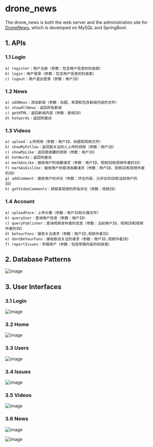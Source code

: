 # drone_news
The drone_news is both the web server and the administration site for [DroneNews](https://github.com/Super262/DroneNews), which is developed on MySQL and SpringBoot.

## 1. APIs

### 1.1 Login

```
a) register：用户注册（参数：包含用户信息的封装类）
b) login：用户登录（参数：包含用户信息的封装类）
c) logout：用户退出登录（参数：用户ID）
```  

### 1.2 News

```
a) addNews：添加新闻（参数：标题、来源和包含新闻内容的文件）
b) showAllNews：返回所有新闻
c) getHTML：返回新闻内容（参数：新闻ID）
d) hotwords：返回热搜词
```  

### 1.3 Videos
```
a) upload：上传视频（参数：用户ID、标题和视频文件）
b) showMyFollow：返回我关注的人上传的视频（参数：用户ID）
c) showMyLike：返回我收藏的视频（参数：用户ID）
d) hotWords：返回热搜词
e) markAsLike：接收用户的收藏请求（参数：用户ID、视频ID和视频作者的ID）
f) markAsDislike：接收用户的取消收藏请求（参数：用户ID、视频ID和视频作者
的ID）
g) addComment：接收用户的评论（参数：评论内容、父评论的ID和当前用户的
ID）
h) getVideoComments：获取某视频的所有评论（参数：视频ID）
```  

### 1.4 Account
```
a) uploadFace：上传头像（参数：用户ID和头像文件）
b) queryUser：查询用户信息（参数：用户ID）
c) queryPublisher：查询视频发布者的信息（参数：当前用户ID、视频ID和视频
作者的ID）
d) beYourFans：接收关注请求（参数：用户ID,视频作者ID）
e) dontBeYourFans：接收取消关注的请求（参数：用户ID,视频作者ID）
f) reportIssues：举报用户（参数：包括举报内容的封装类）
```

## 2. Database Patterns
![image](https://github.com/Super262/DroneNews/blob/master/screenshots/pic00014.png)  

## 3. User Interfaces

### 3.1 Login

![image](https://github.com/Super262/DroneNews/blob/master/screenshots/pic00028.png)

### 3.2 Home

![image](https://github.com/Super262/DroneNews/blob/master/screenshots/pic00029.png)

### 3.3 Users

![image](https://github.com/Super262/DroneNews/blob/master/screenshots/pic00030.png)

### 3.4 Issues

![image](https://github.com/Super262/DroneNews/blob/master/screenshots/pic00031.png)

### 3.5 Videos

![image](https://github.com/Super262/DroneNews/blob/master/screenshots/pic00032.png)

### 3.6 News

![image](https://github.com/Super262/DroneNews/blob/master/screenshots/pic00033.png)  

![image](https://github.com/Super262/DroneNews/blob/master/screenshots/pic00034.png)

